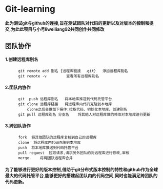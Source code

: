 # Git-learning
**此为测试git与github的连接,旨在测试团队对代码的更新以及对版本的控制和提交,为此此项目与小号liweiliang92共同创作共同修改**

## 团队协作
 #### 1.创建远程库别名
	      git remote add 别名 {远程库链接  .git}	添加远程库别名
	      git remote -v 		查看所有远程库别名
 #### 2.团队内协作
	      git  push 远程库别名 	将本地库推送到代码托管平台
	      git clone 远程库链接 	将远程库内代码克隆到本地库
			  clone之后会做如下操作:拉取代码、初始化本地库、创建别名
	      git pull 远程库别名 分支名 	将其他人对远程库做的修改对本地库进行更新
 #### 3.跨团队协作
	      fork 	将其他团队的远程库复制到自己的远程库
	      clone	 将远程库内代码克隆到本地库
	      push 	将本地库推送到代码托管平台
	      pull request 	拉取请求,请求另外团队的对远程库进行修改,审核
	      merge 	将两团队远程库合并
	      
#### 为了能够进行更好的版本控制,借助于git分布式版本控制的特性和github作为全球最大的代码托管平台,能够更好的搭建起团队内的代码空间,同时也能满足跨团队的代码更新。
